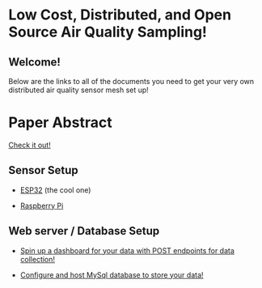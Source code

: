# Low Cost, Distributed, and Open Source Air Quality Sampling!

## Welcome!
Below are the links to all of the documents you need to get your very own distributed air quality sensor mesh set up!

# Paper Abstract
[Check it out!](ABSTRACT.pdf)

## Sensor Setup
- [ESP32](docs/esp32/) (the cool one)

- [Raspberry Pi](docs/raspi/)

## Web server / Database Setup

- [Spin up a dashboard for your data with POST endpoints for data collection!](docs/server.md)

- [Configure and host MySql database to store your data!](docs/db.md)
